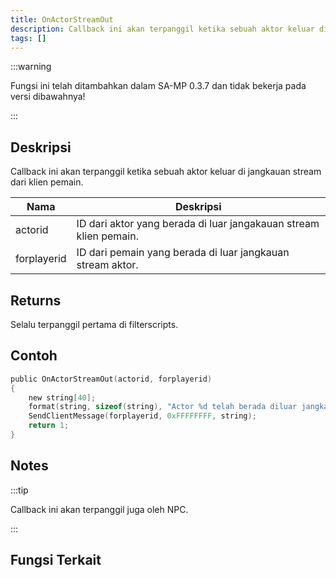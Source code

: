 ```yaml
---
title: OnActorStreamOut
description: Callback ini akan terpanggil ketika sebuah aktor keluar di jangkauan stream dari klien pemain.
tags: []
---
```


:::warning

Fungsi ini telah ditambahkan dalam SA-MP 0.3.7 dan tidak bekerja pada versi dibawahnya!

:::

## Deskripsi

Callback ini akan terpanggil ketika sebuah aktor keluar di jangkauan stream dari klien pemain.

| Nama        | Deskripsi                                                         |
| ----------- | ----------------------------------------------------------------- |
| actorid     | ID dari aktor yang berada di luar jangakauan stream klien pemain. |
| forplayerid | ID dari pemain yang berada di luar jangkauan stream aktor.        |

## Returns

Selalu terpanggil pertama di filterscripts.

## Contoh

```c
public OnActorStreamOut(actorid, forplayerid)
{
    new string[40];
    format(string, sizeof(string), "Actor %d telah berada diluar jangkauan anda.", actorid);
    SendClientMessage(forplayerid, 0xFFFFFFFF, string);
    return 1;
}
```

## Notes

:::tip

Callback ini akan terpanggil juga oleh NPC.

:::

## Fungsi Terkait
